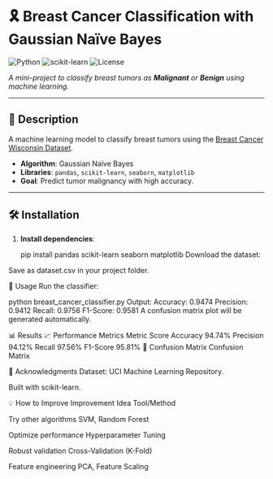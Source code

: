 # 🎗️ Breast Cancer Classification with Gaussian Naïve Bayes  
![Python](https://img.shields.io/badge/Python-3.8%2B-blue) ![scikit-learn](https://img.shields.io/badge/scikit--learn-1.2.2-green) ![License](https://img.shields.io/badge/License-MIT-orange)  

*A mini-project to classify breast tumors as **Malignant** or **Benign** using machine learning.*  

---

## 🧐 Description  
A machine learning model to classify breast tumors using the [Breast Cancer Wisconsin Dataset](https://archive.ics.uci.edu/ml/datasets/Breast+Cancer+Wisconsin+(Diagnostic)).  
- **Algorithm**: Gaussian Naïve Bayes  
- **Libraries**: `pandas`, `scikit-learn`, `seaborn`, `matplotlib`  
- **Goal**: Predict tumor malignancy with high accuracy.  

---

## 🛠️ Installation  
1. **Install dependencies**:  

   pip install pandas scikit-learn seaborn matplotlib
Download the dataset:

Save as dataset.csv in your project folder.

🚀 Usage
Run the classifier:

python breast_cancer_classifier.py
Output:
Accuracy: 0.9474
Precision: 0.9412
Recall: 0.9756
F1-Score: 0.9581
A confusion matrix plot will be generated automatically.

📊 Results
📈 Performance Metrics
Metric	Score
Accuracy	94.74%
Precision	94.12%
Recall	97.56%
F1-Score	95.81%
🧮 Confusion Matrix
Confusion Matrix

🙌 Acknowledgments
Dataset: UCI Machine Learning Repository.

Built with scikit-learn.

💡 How to Improve
Improvement Idea	Tool/Method

Try other algorithms	SVM, Random Forest

Optimize performance	Hyperparameter Tuning

Robust validation	Cross-Validation (K-Fold)

Feature engineering	PCA, Feature Scaling
